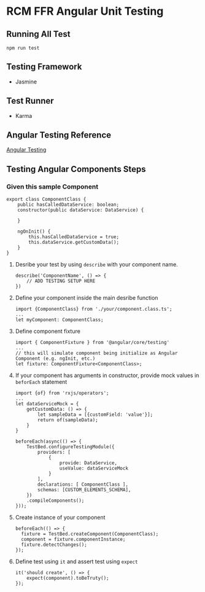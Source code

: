 # RCM FFR Angular Unit Testing

## Running All Test
```
npm run test
```

## Testing Framework
- Jasmine

## Test Runner
- Karma

## Angular Testing Reference
[Angular Testing](https://angular.io/guide/testing)

## Testing Angular Components Steps

### Given this sample Component

```
export class ComponentClass {
    public hasCalledDataService: boolean;
    constructor(public dataService: DataService) {

    }

    ngOnInit() {
        this.hasCalledDataService = true;
        this.dataService.getCustomData();
    }
}
```

1. Desribe your test by using `describe` with your component name. 
    ```
    describe('ComponentName', () => {
        // ADD TESTING SETUP HERE
    })
    ```
2. Define your component inside the main desribe function
    ```
    import {ComponentClass} from './your/component.class.ts';
    ...
    let myComponent: ComponentClass;
    ```
3. Define component fixture
    ```
    import { ComponentFixture } from '@angular/core/testing'
    ...
    // this will simulate component being initialize as Angular Component (e.g. ngInit, etc.)
    let fixture: ComponentFixture<ComponentClass>;
    ```
4. If your component has arguments in constructor, provide mock values in `beforEach` statement
    ```
    import {of} from 'rxjs/operators';
    ...
    let dataServiceMock = {
        getCustomData: () => {
            let sampleData = [{customField: 'value'}];
            return of(sampleData);
        }
    }

    beforeEach(async(() => {
        TestBed.configureTestingModule({
            providers: [
                {
                    provide: DataService,
                    useValue: dataServiceMock
                }
            ],
            declarations: [ ComponentClass ],
            schemas: [CUSTOM_ELEMENTS_SCHEMA],
        })
        .compileComponents();
    }));

    ```
5. Create instance of your component
    ```
    beforeEach(() => {
      fixture = TestBed.createComponent(ComponentClass);
      component = fixture.componentInstance;
      fixture.detectChanges();
    });
    ```
6. Define test using `it` and assert test using `expect`
    ```
    it('should create', () => {
        expect(component).toBeTruty();
    });
    ```

